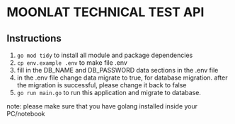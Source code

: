 # MOONLAT TECHNICAL TEST API

## Instructions

1. `go mod tidy` to install all module and package dependencies
2. `cp env.example .env` to make file .env
3. fill in the DB_NAME and DB_PASSWORD data sections in the .env file
4. in the .env file change data migrate to true, for database migration. after the migration is successful, please change it back to false
5. `go run main.go` to run this application and migrate to database.

note: please make sure that you have golang installed inside your PC/notebook
